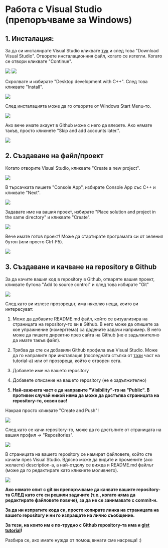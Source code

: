 # Работа с Visual Studio (препоръчваме за Windows)
## 1. Инсталация:

За да си инсталирате Visual Studio кликвате [тук](https://visualstudio.microsoft.com/) и след това "Download Visual Studio". Отворете инсталационния файл, когато се изтегли. Когато се отвори кликвате "Continue".

![](images/image-0.png)
![](images/image-1.png)

Скролвате и избирате "Desktop development with C++". След това кликвате "Install".

![](images/image-2.png)

След инсталацията може да го отворите от Windows Start Menu-то.

![](images/image-4.png)

Ако вече имате акаунт в Github може с него да влезете. Ако нямате такъв, просто кликнете "Skip and add accounts later.".

![](images/image-6.png)

## 2. Създаване на файл/проект 

Когато отворите Visual Studio, кликвате "Create a new project".

![](images/image-5.png)

В търсачката пишете "Console App", избирате Console App със C++ и кликвате "Next".

![](images/image-7.png)

Задавате име на вашия проект, избирате "Place solution and project in the same directory" и кликвате "Create".

![](images/image-8.png)

Вече имате готов проект! Може да стартирате програмата си от зеления бутон (или просто Ctrl-F5).

![](images/image-9.png)

## 3. Създаване и качване на repository в Github

За да качите вашия код в repository в Github, отваряте вашия проект, кликвате бутона "Add to source control" и след това избирате "Git"

![](images/image-10.png)

След като ви излезе прозорецът, има няколко неща, които ви интересуват:
1. Може да добавите README.md файл, който се визуализира на страницата на repository-то ви в Github. В него може да опишете за кое упражнение (номер/тема) са дадените задачи например. В него може да пишете директно през сайта на Github (не е задължително да имате такъв файл). 

2. Трябва да сте си добавили Github профила във Visual Studio. Може да го направите при инсталация (последната стъпка от [тази](#1-инсталация) част на tutorial-а) или от прозореца, който е отворен сега.

3. Добавете име на вашето repository

4. Добавете описание на вашето repository (не е задължително)

5. **Най-важната част е да направите "Visibility"-то на "Public". В противен случай никой няма да може да достъпва страницата на repository-то, освен вас!**

Накрая просто кликвате "Create and Push"!

![](images/image-11.png)

След като се качи repository-то, може да го достъпите от страницата на вашия профил -> "Repositories".

![](images/image-12.png)

В страницата на вашето repository се намират файловете, който сте качили през Visual Studio. Вдясно може да видите и промените (ако желаете) description-а, а най-отдолу се вижда и README.md файлът (може да го редактирате като кликнете моливчето).

![](images/image-13.png)

**Ако нямате опит с git ви препоръчваме да качвате вашите repository-та СЛЕД като сте си решили задачите (т.е., когато няма да редактирате файловете повече), за да не се занимавате с commit-и.**

**За да ни изпратите кода си, просто копирате линка на страницата на вашето repository и ни го изпращате на лично съобщение.**

**За тези, на които им е по-трудно с Github repository-та има и [gist tutorial](Gist-tutorial.md)!**

Разбира се, ако имате нужда от помощ винаги сме насреща! :)

